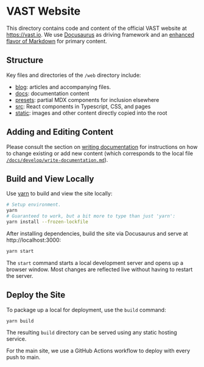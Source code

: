 # VAST Website

This directory contains code and content of the official VAST website at
https://vast.io. We use [Docusaurus](https://docusaurus.io/) as driving
framework and an [enhanced flavor of
Markdown](https://docusaurus.io/docs/markdown-features) for primary content.

## Structure

Key files and directories of the `/web` directory include:

- [blog](/blog): articles and accompanying files.
- [docs](/docs): documentation content
- [presets](/presets): partial MDX components for inclusion elsewhere
- [src](/src): React components in Typescript, CSS, and pages
- [static](/static): images and other content directly copied into the root

## Adding and Editing Content

Please consult the section on [writing
documentation](https://vast.io/docs/develop/write-documentation) for
instructions on how to change existing or add new content (which corresponds
to the local file
[`/docs/develop/write-documentation.md`](/docs/develop/write-documentation.md)).

## Build and View Locally

Use [yarn](https://yarnpkg.com/) to build and view the site locally:

```bash
# Setup environment.
yarn
# Guaranteed to work, but a bit more to type than just 'yarn':
yarn install --frozen-lockfile
```

After installing dependencies, build the site via Docusaurus and serve at
http://localhost:3000:

```bash
yarn start
```

The `start` command starts a local development server and opens up a browser
window. Most changes are reflected live without having to restart the server.

## Deploy the Site

To package up a local for deployment, use the `build` command:

```
yarn build
```

The resulting `build` directory can be served using any static hosting service.

For the main site, we use a GitHub Actions workflow to deploy with every push to
main.
